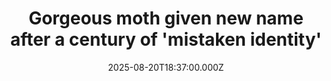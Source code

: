 ---
title: "Gorgeous moth given new name after a century of 'mistaken identity'"
date: 2025-08-20T18:37:00.000Z
category: Human Kindness
externalLink: "https://www.goodgoodgood.co/articles/new-species-moth-mistaken-identity"
image: ""
excerpt: "Calling it “the prettiest species” he’s ever encountered, entomologist Peter Huemer dedicated the discovery to his wife, Ingrid Maria.…"
---